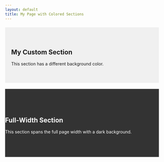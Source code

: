 ```yaml
---
layout: default
title: My Page with Colored Sections
---
```



  <div style="background-color: #f0f0f0; padding: 40px 20px; margin: 20px 0;">
  <h2>My Custom Section</h2>
  <p>This section has a different background color.</p>
</div>



<div style="background-color: #333; color: white; padding: 60px 0;">
  <div class="container">
    <h2>Full-Width Section</h2>
    <p>This section spans the full page width with a dark background.</p>
  </div>
</div>
